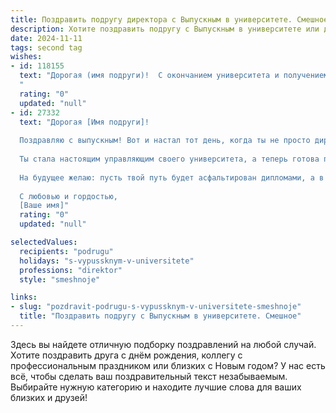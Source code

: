 ```yaml
---
title: Поздравить подругу директора с Выпускным в университете. Смешное
description: Хотите поздравить подругу с Выпускным в университете или другим праздником? Наш ИИ создаст незабываемое поздравление, а вы обязательно выделитесь среди других.  
date: 2024-11-11
tags: second tag
wishes:
- id: 118155
  text: "Дорогая (имя подруги)!  С окончанием университета и получением диплома будущего директора!  Теперь ты не просто подруга, а подруга-босс!  Готовься к миллионам подчиненных (ну, или хотя бы к одному, очень требовательному коту).  Поздравляю с выходом на новую, гламурную и высокооплачиваемую должность \"повелительница офиса\"!  Главное – не забывай о подругах, иначе у тебя могут возникнуть кадровые проблемы 😉  Удачи тебе в покорении карьерных вершин!
  "
  rating: "0"
  updated: "null"
- id: 27332
  text: "Дорогая [Имя подруги]!
  
  Поздравляю с выпускным! Вот и настал тот день, когда ты не просто директор, а директор с дипломом! Теперь твоя задача – не только командовать, но и делать это с высоким уровнем, чтобы коллеги вспоминали твои лекции не только в паузах на кофе, но и с трепетом!
  
  Ты стала настоящим управляющим своего университета, а теперь готова покорить мир! Да, можно не сомневаться, ваши студенческие годы теперь идут на пенсию, но с вашей карьерой все только начинается! Мечтай смело, достигай круто и помни: хорошая директриса всегда помнит, что в кафе с кофе нужно добавлять немножко сладости – и совсем не обязательно чтобы это был только сахар!
  
  На будущее желаю: пусть твой путь будет асфальтирован дипломами, а в начальниках встречаются только те, кто не знает, что такое \"шеф на обед\"! За твое светлое и (по возможности) не слишком трудное будущее!
  
  С любовью и гордостью,
  [Ваше имя]"
  rating: "0"
  updated: "null"

selectedValues:
  recipients: "podrugu"
  holidays: "s-vypussknym-v-universitete"
  professions: "direktor"
  style: "smeshnoje"

links:
- slug: "pozdravit-podrugu-s-vypussknym-v-universitete-smeshnoje"
  title: "Поздравить подругу с Выпускным в университете. Смешное"
---
```


Здесь вы найдете отличную подборку поздравлений на любой случай.
Хотите поздравить друга с днём рождения, коллегу с профессиональным праздником или близких с Новым годом? У нас есть всё, чтобы сделать ваш поздравительный текст незабываемым. Выбирайте нужную категорию и находите лучшие слова для ваших близких и друзей!
